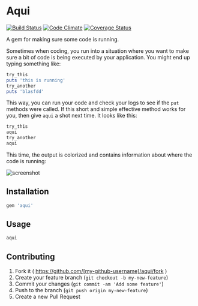 # Aqui

[![Build Status](https://travis-ci.org/hstove/aqui.svg?branch=master)](https://travis-ci.org/hstove/aqui)
[![Code Climate](https://codeclimate.com/github/hstove/aqui.png)](https://codeclimate.com/github/hstove/aqui)
[![Coverage Status](https://coveralls.io/repos/hstove/aqui/badge.svg)](https://coveralls.io/r/hstove/aqui)

A gem for making sure some code is running.

Sometimes when coding, you run into a situation where you want to make sure
a bit of code is being executed by your application. You might end up
typing something like:

~~~ruby
try_this
puts 'this is running'
try_another
puts 'blasfdd'
~~~

This way, you can run your code and check your logs to see if the `put`
methods were called. If this short and simple effective method works for you,
then give `aqui` a shot next time. It looks like this:

~~~ruby
try_this
aqui
try_another
aqui
~~~

This time, the output is colorized and contains information about where the code is running:

![screenshot](http://i.imgur.com/2AdA8YB.png)

## Installation

```ruby
gem 'aqui'
```

## Usage

```ruby
aqui
```

## Contributing

1. Fork it ( https://github.com/[my-github-username]/aqui/fork )
2. Create your feature branch (`git checkout -b my-new-feature`)
3. Commit your changes (`git commit -am 'Add some feature'`)
4. Push to the branch (`git push origin my-new-feature`)
5. Create a new Pull Request
